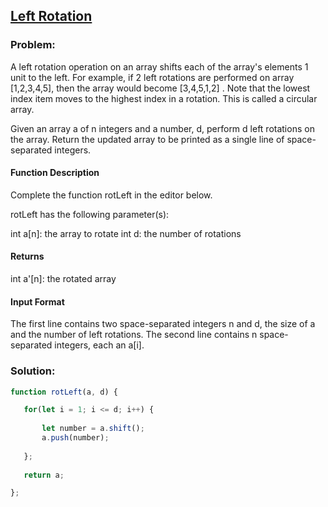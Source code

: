 ## [Left Rotation](https://www.hackerrank.com/challenges/ctci-array-left-rotation/problem?h_l=interview&playlist_slugs%5B%5D=interview-preparation-kit&playlist_slugs%5B%5D=arrays)

### Problem:

A left rotation operation on an array shifts each of the array's elements 1 unit to the left. For example, if 2 left rotations are performed on array [1,2,3,4,5], then the array would become [3,4,5,1,2] . Note that the lowest index item moves to the highest index in a rotation. This is called a circular array.

Given an array a of n integers and a number, d, perform d left rotations on the array. Return the updated array to be printed as a single line of space-separated integers.

#### Function Description

Complete the function rotLeft in the editor below.

rotLeft has the following parameter(s):

int a[n]: the array to rotate
int d: the number of rotations

#### Returns

int a'[n]: the rotated array

#### Input Format

The first line contains two space-separated integers n and d, the size of a and the number of left rotations.
The second line contains n space-separated integers, each an a[i].

### Solution:

```javascript
function rotLeft(a, d) {

   for(let i = 1; i <= d; i++) {
       
       let number = a.shift();
       a.push(number);
       
   };
   
   return a;

};
```